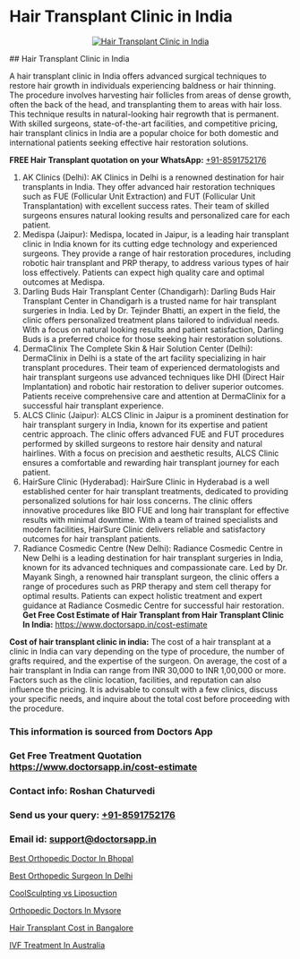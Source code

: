 # Hair Transplant Clinic in India

<p align="center">
  <a href="https://doctorsapp.co.in/treatment/hair-transplant">
    <img src="https://doctorsapp.co.in/uploads/treatment_image/transplant.jpg" alt="Hair Transplant Clinic in India">
  </a>
</p>
## Hair Transplant Clinic in India

A hair transplant clinic in India offers advanced surgical techniques to restore hair growth in individuals experiencing baldness or hair thinning. The procedure involves harvesting hair follicles from areas of dense growth, often the back of the head, and transplanting them to areas with hair loss. This technique results in natural-looking hair regrowth that is permanent. With skilled surgeons, state-of-the-art facilities, and competitive pricing, hair transplant clinics in India are a popular choice for both domestic and international patients seeking effective hair restoration solutions.

**FREE Hair Transplant quotation on your WhatsApp:**  [+91-8591752176](https://api.whatsapp.com/send?phone=8591752176)

1) AK Clinics (Delhi): AK Clinics in Delhi is a renowned destination for hair transplants in India. They offer advanced hair restoration techniques such as FUE (Follicular Unit Extraction) and FUT (Follicular Unit Transplantation) with excellent success rates. Their team of skilled surgeons ensures natural looking results and personalized care for each patient.
2) Medispa (Jaipur): Medispa, located in Jaipur, is a leading hair transplant clinic in India known for its cutting edge technology and experienced surgeons. They provide a range of hair restoration procedures, including robotic hair transplant and PRP therapy, to address various types of hair loss effectively. Patients can expect high quality care and optimal outcomes at Medispa.
3) Darling Buds Hair Transplant Center (Chandigarh): Darling Buds Hair Transplant Center in Chandigarh is a trusted name for hair transplant surgeries in India. Led by Dr. Tejinder Bhatti, an expert in the field, the clinic offers personalized treatment plans tailored to individual needs. With a focus on natural looking results and patient satisfaction, Darling Buds is a preferred choice for those seeking hair restoration solutions.
4) DermaClinix   The Complete Skin & Hair Solution Center (Delhi): DermaClinix in Delhi is a state of the art facility specializing in hair transplant procedures. Their team of experienced dermatologists and hair transplant surgeons use advanced techniques like DHI (Direct Hair Implantation) and robotic hair restoration to deliver superior outcomes. Patients receive comprehensive care and attention at DermaClinix for a successful hair transplant experience.
5) ALCS Clinic (Jaipur): ALCS Clinic in Jaipur is a prominent destination for hair transplant surgery in India, known for its expertise and patient centric approach. The clinic offers advanced FUE and FUT procedures performed by skilled surgeons to restore hair density and natural hairlines. With a focus on precision and aesthetic results, ALCS Clinic ensures a comfortable and rewarding hair transplant journey for each patient.
6) HairSure Clinic (Hyderabad): HairSure Clinic in Hyderabad is a well established center for hair transplant treatments, dedicated to providing personalized solutions for hair loss concerns. The clinic offers innovative procedures like BIO FUE and long hair transplant for effective results with minimal downtime. With a team of trained specialists and modern facilities, HairSure Clinic delivers reliable and satisfactory outcomes for hair transplant patients.
7) Radiance Cosmedic Centre (New Delhi): Radiance Cosmedic Centre in New Delhi is a leading destination for hair transplant surgeries in India, known for its advanced techniques and compassionate care. Led by Dr. Mayank Singh, a renowned hair transplant surgeon, the clinic offers a range of procedures such as PRP therapy and stem cell therapy for optimal results. Patients can expect holistic treatment and expert guidance at Radiance Cosmedic Centre for successful hair restoration.
**Get Free Cost Estimate of Hair Transplant from Hair Transplant Clinic In India:** https://www.doctorsapp.in/cost-estimate

**Cost of hair transplant clinic in india:**
The cost of a hair transplant at a clinic in India can vary depending on the type of procedure, the number of grafts required, and the expertise of the surgeon. On average, the cost of a hair transplant in India can range from INR 30,000 to INR 1,00,000 or more. Factors such as the clinic location, facilities, and reputation can also influence the pricing. It is advisable to consult with a few clinics, discuss your specific needs, and inquire about the total cost before proceeding with the procedure.

### This information is sourced from Doctors App 
### Get Free Treatment Quotation https://www.doctorsapp.in/cost-estimate
### Contact info: Roshan Chaturvedi 
### Send us your query: [+91-8591752176](https://api.whatsapp.com/send?phone=8591752176) 
### Email id: support@doctorsapp.in

[Best Orthopedic Doctor In Bhopal](https://www.linkedin.com/pulse/best-orthopedic-doctor-bhopal-doctorsapp-rajshahi-ntwoe?trackingId=oUFeE6WsqCBeEph1k%2B8%2Fbw%3D%3D&lipi=urn%3Ali%3Apage%3Ad_flagship3_company_admin%3BtGKQvLKET%2FOkWlJl4W0MBA%3D%3D)

[Best Orthopedic Surgeon In Delhi](https://www.linkedin.com/pulse/best-orthopedic-surgeon-delhi-meniscus-tear-treatment-bv27e?trackingId=1Pbf%2B4%2F6hcirH204xz6vow%3D%3D&lipi=urn%3Ali%3Apage%3Ad_flagship3_company_admin%3BYMgSyE7iTb6%2BgQ5kQEIvvw%3D%3D)

[CoolSculpting vs Liposuction](https://medium.com/@kushalrao10/coolsculpting-vs-liposuction-f77971494f27)

[Orthopedic Doctors In Mysore](https://medium.com/@kushalrao10/orthopedic-doctors-in-mysore-50291eb5850f)

[Hair Transplant Cost in Bangalore](https://doctors-apps.github.io/doctorsapp/hair-transplant-cost-in-bangalore)

[IVF Treatment In Australia](https://doctors-apps.github.io/doctorsapp/ivf-treatment-in-australia)

